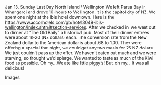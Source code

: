 Jan 13. Sunday
Last Day North Island / Wellington
We left Parua Bay in Whangarei and drove 10-hours to Wellington. It is the capitol city of NZ. We
spent one night at the Ibis hotel downtown. Here is the https://www.accorhotels.com/gb/hotel3049-ibis-wellington/index.shtml#section-services. After we checked in, we went out to dinner at
“The Old Baily” a historical pub. Most of their dinner entrees were about 18-20 (NZ dollars) each.
The conversion rate from the New Zealand dollar to the American dollar is about .68 to 1.00. They
were offering a special that night, we could get any two meals for 25 NZ dollars. We just couldn’t
pass up the offer. We haven’t eaten out much and we were starving, so thought we’d splurge.
We wanted to taste as much of the Kiwi food as possible. Oh my…We ate like little piggy’s! But,
oh my… It was all delicious!

Images

